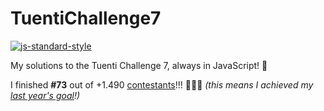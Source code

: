 # TuentiChallenge7

[![js-standard-style](https://cdn.rawgit.com/feross/standard/master/badge.svg)](https://github.com/feross/standard)

My solutions to the Tuenti Challenge 7, always in JavaScript! :rocket:

I finished **#73** out of +1.490 [contestants](https://contest.tuenti.net/Stats)!!! :tada::tada::tada: *(this means I achieved my [last year's goal](https://github.com/kutyel/tuenti-challenge-6)!)*
